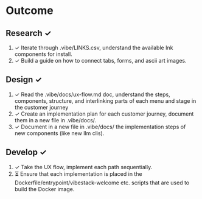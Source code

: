 # Outcome

## Research ✓
1. ✓ Iterate through .vibe/LINKS.csv, understand the available Ink components for install. 
2. ✓ Build a guide on how to connect tabs, forms, and ascii art images.
## Design ✓
1. ✓ Read the .vibe/docs/ux-flow.md doc, understand the steps, components, structure, and interlinking parts of each menu and stage in the customer journey
2. ✓ Create an implementation plan for each customer journey, document them in a new file in .vibe/docs/. 
3. ✓ Document in a new file in .vibe/docs/ the implementation steps of new components (like new llm clis). 
## Develop ✓
1. ✓ Take the UX flow, implement each path sequentially. 
2. ⏳ Ensure that each implementation is placed in the Dockerfile/entrypoint/vibestack-welcome etc. scripts that are used to build the Docker image. 